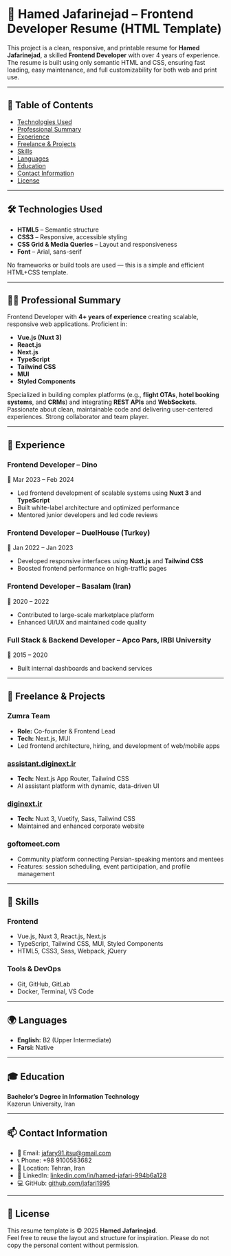 # 💼 Hamed Jafarinejad – Frontend Developer Resume (HTML Template)

This project is a clean, responsive, and printable resume for **Hamed Jafarinejad**, a skilled **Frontend Developer** with over 4 years of experience. The resume is built using only semantic HTML and CSS, ensuring fast loading, easy maintenance, and full customizability for both web and print use.

---

## 🧾 Table of Contents

- [Technologies Used](#technologies-used)
- [Professional Summary](#professional-summary)
- [Experience](#experience)
- [Freelance & Projects](#freelance--projects)
- [Skills](#skills)
- [Languages](#languages)
- [Education](#education)
- [Contact Information](#contact-information)
- [License](#license)

---

## 🛠 Technologies Used

- **HTML5** – Semantic structure
- **CSS3** – Responsive, accessible styling
- **CSS Grid & Media Queries** – Layout and responsiveness
- **Font** – Arial, sans-serif

No frameworks or build tools are used — this is a simple and efficient HTML+CSS template.

---

## 🧑‍💻 Professional Summary

Frontend Developer with **4+ years of experience** creating scalable, responsive web applications. Proficient in:

- **Vue.js (Nuxt 3)**
- **React.js**
- **Next.js**
- **TypeScript**
- **Tailwind CSS**
- **MUI**
- **Styled Components**

Specialized in building complex platforms (e.g., **flight OTAs**, **hotel booking systems**, and **CRMs**) and integrating **REST APIs** and **WebSockets**. Passionate about clean, maintainable code and delivering user-centered experiences. Strong collaborator and team player.

---

## 🧳 Experience

### **Frontend Developer – Dino**

📅 Mar 2023 – Feb 2024

- Led frontend development of scalable systems using **Nuxt 3** and **TypeScript**
- Built white-label architecture and optimized performance
- Mentored junior developers and led code reviews

### **Frontend Developer – DuelHouse (Turkey)**

📅 Jan 2022 – Jan 2023

- Developed responsive interfaces using **Nuxt.js** and **Tailwind CSS**
- Boosted frontend performance on high-traffic pages

### **Frontend Developer – Basalam (Iran)**

📅 2020 – 2022

- Contributed to large-scale marketplace platform
- Enhanced UI/UX and maintained code quality

### **Full Stack & Backend Developer – Apco Pars, IRBI University**

📅 2015 – 2020

- Built internal dashboards and backend services

---

## 🔧 Freelance & Projects

### **Zumra Team**

- **Role:** Co-founder & Frontend Lead
- **Tech:** Next.js, MUI
- Led frontend architecture, hiring, and development of web/mobile apps

### **[assistant.diginext.ir](https://assistant.diginext.ir)**

- **Tech:** Next.js App Router, Tailwind CSS
- AI assistant platform with dynamic, data-driven UI

### **[diginext.ir](https://diginext.ir)**

- **Tech:** Nuxt 3, Vuetify, Sass, Tailwind CSS
- Maintained and enhanced corporate website

### **goftomeet.com**

- Community platform connecting Persian-speaking mentors and mentees
- Features: session scheduling, event participation, and profile management

---

## 🧰 Skills

### Frontend

- Vue.js, Nuxt 3, React.js, Next.js
- TypeScript, Tailwind CSS, MUI, Styled Components
- HTML5, CSS3, Sass, Webpack, jQuery

### Tools & DevOps

- Git, GitHub, GitLab
- Docker, Terminal, VS Code

---

## 🌍 Languages

- **English:** B2 (Upper Intermediate)
- **Farsi:** Native

---

## 🎓 Education

**Bachelor’s Degree in Information Technology**  
Kazerun University, Iran

---

## 📫 Contact Information

- 📧 Email: [jafary91.itsu@gmail.com](mailto:jafary91.itsu@gmail.com)
- 📞 Phone: +98 9100583682
- 📍 Location: Tehran, Iran
- 🔗 LinkedIn: [linkedin.com/in/hamed-jafari-994b6a128](https://www.linkedin.com/in/hamed-jafari-994b6a128)
- 💻 GitHub: [github.com/jafari1995](https://github.com/jafari1995)

---

## 📄 License

This resume template is © 2025 **Hamed Jafarinejad**.  
Feel free to reuse the layout and structure for inspiration. Please do not copy the personal content without permission.
